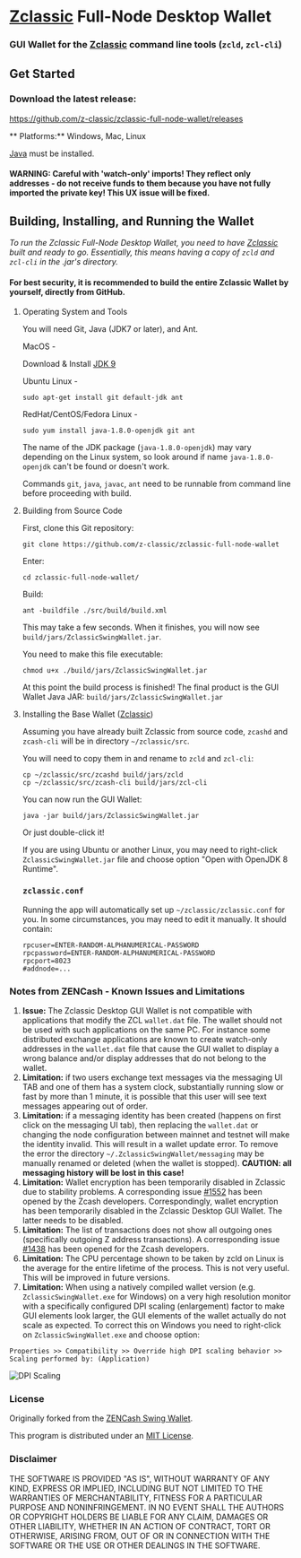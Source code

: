 # [Zclassic](https://zclassic.org/) Full-Node Desktop Wallet

### GUI Wallet for the [Zclassic](https://zclassic.org/) command line tools (`zcld`, `zcl-cli`)

## Get Started

### Download the latest release:
https://github.com/z-classic/zclassic-full-node-wallet/releases

** Platforms:** Windows, Mac, Linux

[Java](https://java.com/en/download/) must be installed.



#### WARNING: Careful with 'watch-only' imports! They reflect only addresses - __do not__ receive funds to them because you have not fully imported the private key! This UX issue will be fixed.



## Building, Installing, and Running the Wallet

*To run the Zclassic Full-Node Desktop Wallet, you need to have [Zclassic](https://github.com/z-classic/zclassic) built and ready to go. Essentially, this means having a copy of `zcld` and `zcl-cli` in the .jar's directory.*

#### For best security, it is recommended to build the entire Zclassic Wallet by yourself, directly from GitHub.

1. Operating System and Tools

   You will need Git, Java (JDK7 or later), and Ant.  

   MacOS -

   Download & Install [JDK 9](http://www.oracle.com/technetwork/java/javase/downloads/jdk9-downloads-3848520.html)

   Ubuntu Linux -
   ```
   sudo apt-get install git default-jdk ant
   ```
   RedHat/CentOS/Fedora Linux -
   ```
   sudo yum install java-1.8.0-openjdk git ant
   ```
   The name of the JDK package (`java-1.8.0-openjdk`) may vary depending on the Linux system, so look around if name `java-1.8.0-openjdk` can't be found or doesn't work.

   Commands `git`, `java`, `javac`, `ant` need to be runnable from command line
   before proceeding with build.

2. Building from Source Code

   First, clone this Git repository:
   ```
   git clone https://github.com/z-classic/zclassic-full-node-wallet
   ```
   Enter:
   ```
   cd zclassic-full-node-wallet/
   ```
   Build:
   ```
   ant -buildfile ./src/build/build.xml
   ```
   This may take a few seconds. When it finishes, you will now see `build/jars/ZclassicSwingWallet.jar`.

   You need to make this file executable:
   ```
   chmod u+x ./build/jars/ZclassicSwingWallet.jar
   ```
   At this point the build process is finished! The final product is the GUI Wallet Java JAR: `build/jars/ZclassicSwingWallet.jar`

3. Installing the Base Wallet ([Zclassic](https://github.com/z-classic/zclassic))

     Assuming you have already built Zclassic from source code, `zcashd` and `zcash-cli` will be in directory `~/zclassic/src`.

     You will need to copy them in and rename to `zcld` and `zcl-cli`:

     ```
     cp ~/zclassic/src/zcashd build/jars/zcld
     cp ~/zclassic/src/zcash-cli build/jars/zcl-cli
     ```

     You can now run the GUI Wallet:

     ```
     java -jar build/jars/ZclassicSwingWallet.jar
     ```

     Or just double-click it!


   If you are using Ubuntu or another Linux, you may need to
   right-click `ZclassicSwingWallet.jar` file and choose option "Open with OpenJDK 8 Runtime".


   ### `zclassic.conf`
   Running the app will automatically set up `~/zclassic/zclassic.conf` for you. In some circumstances, you may need to edit it manually. It should contain:
   ```
   rpcuser=ENTER-RANDOM-ALPHANUMERICAL-PASSWORD
   rpcpassword=ENTER-RANDOM-ALPHANUMERICAL-PASSWORD
   rpcport=8023
   #addnode=...

   ```

### Notes from ZENCash - Known Issues and Limitations

1. **Issue:** The Zclassic Desktop GUI Wallet is not compatible with applications that modify the ZCL `wallet.dat` file. The wallet should not be used
with such applications on the same PC. For instance some distributed exchange applications are known to create watch-only addresses in the
`wallet.dat` file that cause the GUI wallet to display a wrong balance and/or display addresses that do not belong to the wallet.
1. **Limitation:** if two users exchange text messages via the messaging UI TAB and one of them has a system clock, substantially running slow or fast by more than 1 minute, it is possible that this user will see text messages appearing out of order.
1. **Limitation:** if a messaging identity has been created (happens on first click on the messaging UI tab), then replacing the `wallet.dat` or changing the node configuration between mainnet and testnet will make the identity invalid. This will result in a wallet update error. To remove the error the directory `~/.ZclassicSwingWallet/messaging` may be manually renamed or deleted (when the wallet is stopped). **CAUTION: all messaging history will be lost in this case!**
1. **Limitation:** Wallet encryption has been temporarily disabled in Zclassic due to stability problems. A corresponding issue
[#1552](https://github.com/zcash/zcash/issues/1552) has been opened by the Zcash developers. Correspondingly,
wallet encryption has been temporarily disabled in the Zclassic Desktop GUI Wallet.
The latter needs to be disabled.
1. **Limitation:** The list of transactions does not show all outgoing ones (specifically outgoing Z address
transactions). A corresponding issue [#1438](https://github.com/zcash/zcash/issues/1438) has been opened
for the Zcash developers.
1. **Limitation:** The CPU percentage shown to be taken by zcld on Linux is the average for the entire lifetime
of the process. This is not very useful. This will be improved in future versions.
1. **Limitation:** When using a natively compiled wallet version (e.g. `ZclassicSwingWallet.exe` for Windows) on a
very high resolution monitor with a specifically configured DPI scaling (enlargement) factor to make GUI
elements look larger, the GUI elements of the wallet actually do not scale as expected. To correct this on
Windows you need to right-click on `ZclassicSwingWallet.exe` and choose option:
```
Properties >> Compatibility >> Override high DPI scaling behavior >> Scaling performed by: (Application)
```

![DPI Scaling](https://github.com/z-classic/zclassic-full-node-wallet/raw/master/docs/EXEScalingSettings.png "DPI Scaling")


### License
Originally forked from the [ZENCash Swing Wallet](https://github.com/ZencashOfficial/zencash-swing-wallet-ui).

This program is distributed under an [MIT License](https://github.com/z-classic/zclassic-full-node-wallet/raw/master/LICENSE).

### Disclaimer

THE SOFTWARE IS PROVIDED "AS IS", WITHOUT WARRANTY OF ANY KIND, EXPRESS OR
IMPLIED, INCLUDING BUT NOT LIMITED TO THE WARRANTIES OF MERCHANTABILITY,
FITNESS FOR A PARTICULAR PURPOSE AND NONINFRINGEMENT. IN NO EVENT SHALL THE
AUTHORS OR COPYRIGHT HOLDERS BE LIABLE FOR ANY CLAIM, DAMAGES OR OTHER
LIABILITY, WHETHER IN AN ACTION OF CONTRACT, TORT OR OTHERWISE, ARISING FROM,
OUT OF OR IN CONNECTION WITH THE SOFTWARE OR THE USE OR OTHER DEALINGS IN THE
SOFTWARE.
